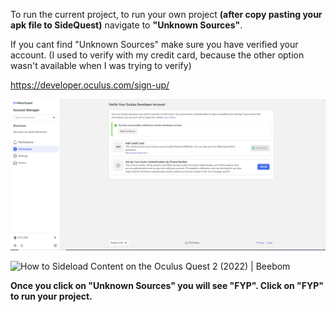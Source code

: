 To run the current project, to run your own project **(after copy pasting your apk file to SideQuest)** navigate to **"Unknown Sources"**.

If you cant find "Unknown Sources" make sure you have verified your account. (I used to verify with my credit card, because the other option wasn't available when I was trying to verify) 

https://developer.oculus.com/sign-up/ 

![image.png](/.attachments/image-649285aa-e1de-4481-b18a-ee3761839f9d.png)


<IMG  src="https://beebom.com/wp-content/uploads/2021/11/Unknown-sources-1.jpg?w=640"  alt="How to Sideload Content on the Oculus Quest 2 (2022) | Beebom"/>

**Once you click on "Unknown Sources" you will see "FYP". Click on "FYP" to run your project.** 